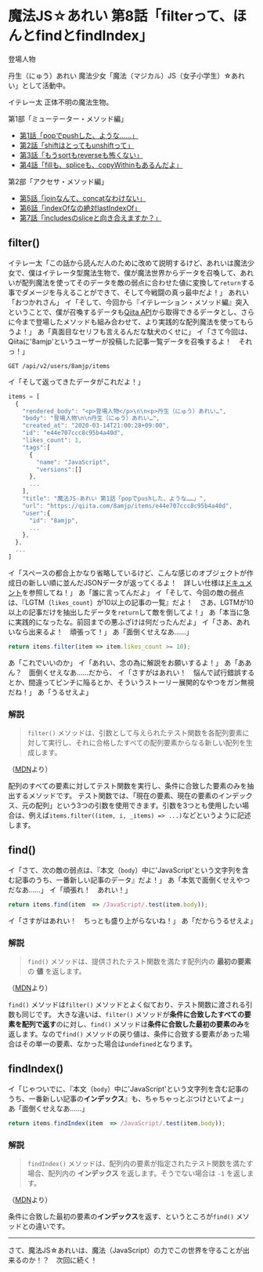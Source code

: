 # 魔法JS☆あれい 第8話「filterって、ほんとfindとfindIndex」

登場人物

丹生（にゅう）あれい
魔法少女「魔法（マジカル）JS（女子小学生）☆あれい」として活動中。

イテレー太
正体不明の魔法生物。

第1部「ミューテーター・メソッド編」
* [第1話「popでpushした、ような……」](https://qiita.com/8amjp/items/e44e707ccc8c95b4a40d)
* [第2話「shiftはとってもunshiftって」](https://qiita.com/8amjp/items/3fc1b2defd28ba1c2df3)
* [第3話「もうsortもreverseも怖くない」](https://qiita.com/8amjp/items/86f5294981fbebd3fe2d)
* [第4話「fillも、spliceも、copyWithinもあるんだよ」](https://qiita.com/8amjp/items/0741e35b70ea32711265)

第2部「アクセサ・メソッド編」
* [第5話「joinなんて、concatなわけない」](https://qiita.com/8amjp/items/229c41ad2146728abd89)
* [第6話「indexOfなの絶対lastIndexOf」](https://qiita.com/8amjp/items/f7e421722e419c1c0a7d)
* [第7話「includesのsliceと向き合えますか？」](https://qiita.com/8amjp/items/007ac192399225db3843)

## filter()

イテレー太「この話から読んだ人のために改めて説明するけど、あれいは魔法少女で、僕はイテレータ型魔法生物で、僕が魔法世界からデータを召喚して、あれいが配列魔法を使ってそのデータを敵の弱点に合わせた値に変換して`return`する事でダメージを与えることができて、そして今戦闘の真っ最中だよ！」
あれい「おつかれさん」
イ「そして、今回から『イテレーション・メソッド編』突入ということで、僕が召喚するデータも[Qiita API](https://qiita.com/api/v2/docs)から取得できるデータとし、さらに今まで登場したメソッドも組み合わせて、より実践的な配列魔法を使ってもらうよ！」
あ「真面目なセリフも言えるんだな駄犬のくせに」
イ「さて今回は、Qiitaに'8amjp'というユーザーが投稿した記事一覧データを召喚するよ！　それっ！」

```
GET /api/v2/users/8amjp/items
```

イ「そして返ってきたデータがこれだよ！」

```js
items = [
  {
    "rendered_body": "<p>登場人物</p>\n\n<p>丹生（にゅう）あれい…",
    "body": "登場人物\n\n丹生（にゅう）あれい…",
    "created_at": "2020-03-14T21:00:28+09:00",
    "id": "e44e707ccc8c95b4a40d",
    "likes_count": 1,
    "tags":[
      {
        "name": "JavaScript",
        "versions":[]
      },
      ...
    ],
    "title": "魔法JS☆あれい 第1話「popでpushした、ような……」",
    "url": "https://qiita.com/8amjp/items/e44e707ccc8c95b4a40d",
    "user":{
      "id": "8amjp",
      ...
    },
  },
  ...
]
```

イ「スペースの都合上かなり省略しているけど、こんな感じのオブジェクトが作成日の新しい順に並んだJSONデータが返ってくるよ！　詳しい仕様は[ドキュメント](https://qiita.com/api/v2/docs#get-apiv2usersuser_iditems)を参照してね！」
あ「誰に言ってんだよ」
イ「そして、今回の敵の弱点は、『LGTM（`likes_count`）が10以上の記事の一覧』だよ！　さあ、LGTMが10以上の記事だけを抽出したデータを`return`して敵を倒してよ！」
あ「本当に急に実践的になったな。前回までの悪ふざけは何だったんだよ」
イ「さあ、あれいなら出来るよ！　頑張って！」
あ「面倒くせえなあ……」

```js
return items.filter(item => item.likes_count >= 10);
```

あ「これでいいのか」
イ「あれい、念の為に解説をお願いするよ！」
あ「ああん？　面倒くせえなあ……だから、
イ「さすがはあれい！　悩んで試行錯誤するとか、間違ってピンチに陥るとか、そういうストーリー展開的なやつをガン無視だね！」
あ「うるせえよ」

### 解説

> `filter()` メソッドは、引数として与えられたテスト関数を各配列要素に対して実行し、それに合格したすべての配列要素からなる新しい配列を生成します。

（[MDN](https://developer.mozilla.org/ja/docs/Web/JavaScript/Reference/Global_Objects/Array/filter)より）

配列のすべての要素に対してテスト関数を実行し、条件に合致した要素のみを抽出するメソッドです。
テスト関数では、「現在の要素、現在の要素のインデックス、元の配列」という3つの引数を使用できます。引数を3つとも使用したい場合は、例えば`items.filter((item, i, _items) => ...)`などというように記述します。

## find()

イ「さて、次の敵の弱点は、『本文（`body`）中に'JavaScript'という文字列を含む記事のうち、一番新しい記事のデータ』だよ！」
あ「本気で面倒くせえやつだなあ……」
イ「頑張れ！　あれい！」

```js
return items.find(item  => /JavaScript/.test(item.body));
```

イ「さすがはあれい！　ちっとも盛り上がらないね！」
あ「だからうるせえよ」

### 解説

> `find()` メソッドは、提供されたテスト関数を満たす配列内の **最初の要素** の **値** を返します。

（[MDN](https://developer.mozilla.org/ja/docs/Web/JavaScript/Reference/Global_Objects/Array/find)より）

`find()` メソッドは`filter()` メソッドとよく似ており、テスト関数に渡される引数も同じです。
大きな違いは、`filter()` メソッドが**条件に合致したすべての要素を配列で返す**のに対し、`find()` メソッドは**条件に合致した最初の要素のみ**を返します。なので`find()` メソッドの戻り値は、条件に合致する要素があった場合はその単一の要素、なかった場合は`undefined`となります。

## findIndex()

イ「じゃついでに、『本文（`body`）中に'JavaScript'という文字列を含む記事のうち、一番新しい記事の**インデックス**』も、ちゃちゃっとぶつけといてよー」
あ「面倒くせえなあ……」

```js
return items.findIndex(item  => /JavaScript/.test(item.body));
```

### 解説

> `findIndex()` メソッドは、配列内の要素が指定されたテスト関数を満たす場合、配列内の **インデックス** を返します。そうでない場合は `-1` を返します。

（[MDN](https://developer.mozilla.org/ja/docs/Web/JavaScript/Reference/Global_Objects/Array/findIndex)より）

条件に合致した最初の要素の**インデックス**を返す、というところが`find()` メソッドとの違いです。

----
さて、魔法JS☆あれいは、魔法（JavaScript）の力でこの世界を守ることが出来るのか！？　次回に続く！
<!--stackedit_data:
eyJoaXN0b3J5IjpbLTE5ODE4MjU2NDMsLTEwMjQ5MzYyMzQsOD
ExMDI4ODgsMzI5Mzk0Mzk0LDkxNTQwNDM5NSwyMTE3NDk4MTAw
LDE5NzU4MzI0NDYsLTc3MzI2OTQ1MCwzOTE2MDU2MjMsLTEyMD
kzMTIxOCwxNzc3ODY3MTk0XX0=
-->